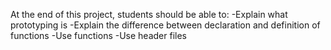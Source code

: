 At the end of this project, students should be able to:
-Explain what prototyping is
-Explain the difference between declaration and definition of functions
-Use functions
-Use header files
